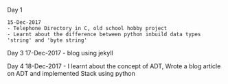 Day 1

    15-Dec-2017
    - Telephone Directory in C, old school hobby project
    - Learnt about the difference between python inbuild data types 'string' and 'byte string'
    
Day 3
    17-Dec-2017
    - blog using jekyll

Day 4
    18-Dec-2017
    - I learnt about the concept of ADT, Wrote a blog article on ADT and implemented Stack using python
    
